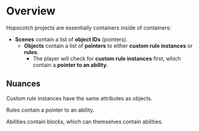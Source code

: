 # Overview

Hopscotch projects are essentially containers inside of containers:

- **Scenes** contain a list of **object IDs** (pointers).
  - **Objects** contain a list of **pointers** to either **custom rule instances** or **rules**.
    - The player will check for **custom rule instances** first, which contain a **pointer to an ability**.

## Nuances

Custom rule instances have the same attributes as objects.

Rules contain a pointer to an ability.

Abilities contain blocks, which can themselves contain abilities.


